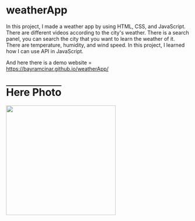 # weatherApp
In this project, I made a weather app by using HTML, CSS, and JavaScript. There are different videos according to the city's weather. There is a search panel, you can search the city that you want to learn the weather of it. There are temperature, humidity, and wind speed. In this project, I learned how I can use API in JavaScript.

And here there is a demo website = https://bayramcinar.github.io/weatherApp/


<h1 style="text-decoration: overline;">Here Photo</h1>
<img src="https://github.com/bayramcinar/weatherApp/assets/99193151/37dba347-35b2-4189-a923-492e3b6fbaed" style="width: 300px;">

